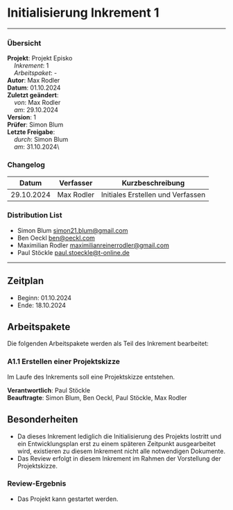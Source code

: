 # Initialisierung Inkrement 1

---

### Übersicht

**Projekt**: Projekt Episko \
&nbsp;&nbsp;&nbsp;&nbsp;_Inkrement_: 1\
&nbsp;&nbsp;&nbsp;&nbsp;_Arbeitspaket_: -\
**Autor**: Max Rodler \
**Datum**: 01.10.2024 \
**Zuletzt geändert**: \
&nbsp;&nbsp;&nbsp;&nbsp;_von_: Max Rodler \
&nbsp;&nbsp;&nbsp;&nbsp;_am_: 29.10.2024 \
**Version**: 1 \
**Prüfer**: Simon Blum \
**Letzte Freigabe**: \
&nbsp;&nbsp;&nbsp;&nbsp;_durch_: Simon Blum\
&nbsp;&nbsp;&nbsp;&nbsp;_am_: 31.10.2024\

### Changelog

| Datum      | Verfasser  | Kurzbeschreibung                  |
|------------|------------|-----------------------------------|
| 29.10.2024 | Max Rodler | Initiales Erstellen und Verfassen |

### Distribution List

- Simon Blum <simon21.blum@gmail.com>
- Ben Oeckl <ben@oeckl.com>
- Maximilian Rodler <maximilianreinerrodler@gmail.com>
- Paul Stöckle <paul.stoeckle@t-online.de>

---

## Zeitplan
- Beginn: 01.10.2024
- Ende: 18.10.2024

## Arbeitspakete
Die folgenden Arbeitspakete werden als Teil des Inkrement bearbeitet:
### A1.1 Erstellen einer Projektskizze
Im Laufe des Inkrements soll eine Projektskizze entstehen.

**Verantwortlich**: Paul Stöckle\
**Beauftragte**: Simon Blum, Ben Oeckl, Paul Stöckle, Max Rodler

## Besonderheiten
- Da dieses Inkrement lediglich die Initialisierung des Projekts lostritt und ein Entwicklungsplan erst zu einem späteren Zeitpunkt ausgearbeitet wird, existieren zu diesem Inkrement nicht alle notwendigen Dokumente.
- Das Review erfolgt in diesem Inkrement im Rahmen der Vorstellung der Projektskizze.

### Review-Ergebnis
- Das Projekt kann gestartet werden.
